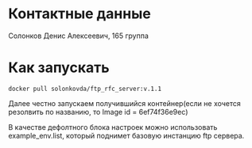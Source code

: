 # Контактные данные
Солонков Денис Алексеевич, 165 группа
# Как запускать
`docker pull solonkovda/ftp_rfc_server:v.1.1`

Далее честно запускаем получившийся контейнер(если не хочется резолвить по названию, то Image id = 6ef74f36e9ec)

В качестве дефолтного блока настроек можно использовать example_env.list, который поднимет базовую инстанцию ftp сервера. 
